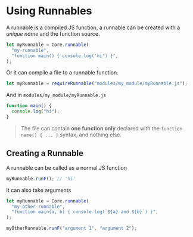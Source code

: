 # Using Runnables

A runnable is a compiled JS function, a runnable can be created with a _unique name_ and the function source.

```js
let myRunnable = Core.runnable(
  "my-runnable",
  "function main() { console.log('hi') }",
);
```

Or it can compile a file to a runnable function.

```js
let myRunnable = requireRunnable("modules/my_module/myRunnable.js");
```

And in `modules/my_module/myRunnable.js`

```js
function main() {
  console.log("hi");
}
```

> The file can contain **one function only** declared with the `function name() { ... }` syntax, and nothing else.

## Creating a Runnable

A runnable can be called as a normal JS function

```js
myRunnable.runF(); // 'hi'
```

It can also take arguments

```js
let myRunnable = Core.runnable(
  "my-other-runnable",
  "function main(a, b) { console.log(`${a} and ${b}`) }",
);

myOtherRunnable.runF("argument 1", "argument 2");
```

